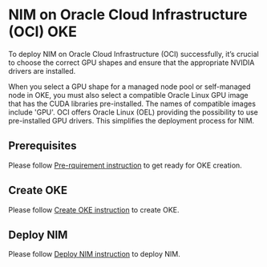 # NIM on Oracle Cloud Infrastructure (OCI) OKE

To deploy NIM on Oracle Cloud Infrastructure (OCI) successfully, it’s crucial to choose the correct GPU shapes and ensure that the appropriate NVIDIA drivers are installed. 

When you select a GPU shape for a managed node pool or self-managed node in OKE, you must also select a compatible Oracle Linux GPU image that has the CUDA libraries pre-installed. The names of compatible images include 'GPU'. OCI offers Oracle Linux (OEL) providing the possibility to use pre-installed GPU drivers. This simplifies the deployment process for NIM.


## Prerequisites

Please follow [Pre-rquirement instruction](./prerequisites/README.md) to get ready for OKE creation.

## Create OKE

Please follow [Create OKE instruction](./setup/README.md) to create OKE.

## Deploy NIM

Please follow [Deploy NIM instruction](../../../helm/README.md) to deploy NIM.
